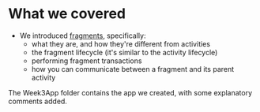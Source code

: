 # What we covered

- We introduced [fragments](https://developer.android.com/guide/components/fragments), specifically:
  - what they are, and how they're different from activities
  - the fragment lifecycle (it's similar to the activity lifecycle)
  - performing fragment transactions
  - how you can communicate between a fragment and its parent activity

The Week3App folder contains the app we created, with some explanatory comments added.
